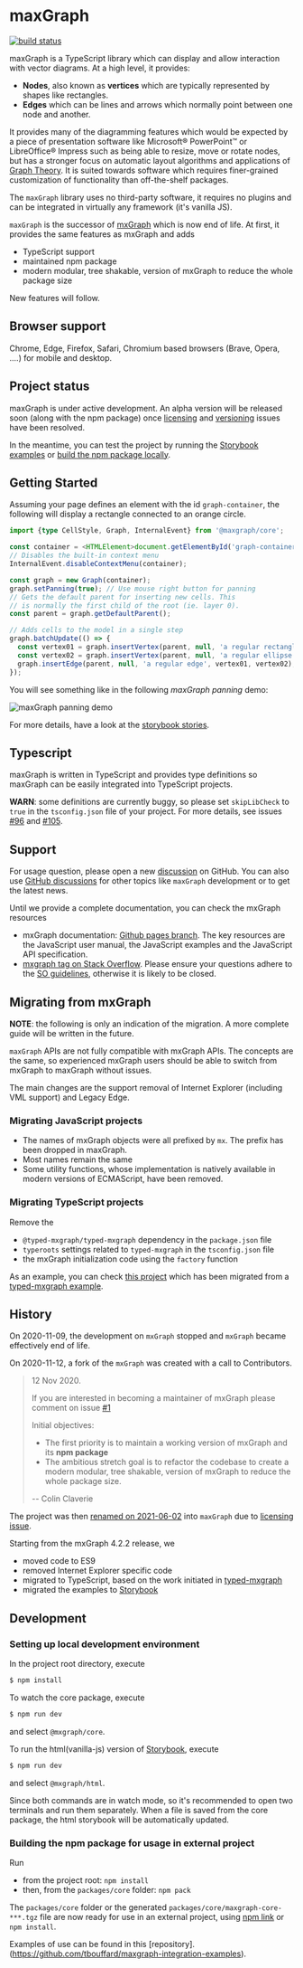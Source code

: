 # maxGraph

<!-- next to come: npm and releases badge
[![npm version](https://img.shields.io/npm/v/xxx.svg?style=flat)](https://www.npmjs.com/package/xxx)
-->
[![build status](https://github.com/maxGraph/maxGraph/workflows/Build/badge.svg)](https://github.com/maxGraph/maxGraph/actions/workflows/build.yml)

maxGraph is a TypeScript library which can display and allow interaction with vector diagrams. At a high level, it provides: 
- **Nodes**, also known as **vertices** which are typically represented by shapes like rectangles.
- **Edges** which can be lines and arrows which normally point between one node and another.

It provides many of the diagramming features which would be expected by a piece of presentation software like Microsoft® PowerPoint™ or LibreOffice® Impress such as being able to resize, move or rotate nodes, but has a stronger focus on automatic layout algorithms and applications of [Graph Theory](https://en.wikipedia.org/wiki/Graph_theory). It is suited towards software which requires finer-grained customization of functionality than off-the-shelf packages.


The `maxGraph` library uses no third-party software, it requires no plugins and can be integrated in virtually any framework (it's vanilla JS).

`maxGraph` is the successor of [mxGraph](https://github.com/jgraph/mxgraph) which is now end of life.
At first, it provides the same features as mxGraph and adds
- TypeScript support
- maintained npm package
- modern modular, tree shakable, version of mxGraph to reduce the whole package size

New features will follow.


## Browser support

Chrome, Edge, Firefox, Safari, Chromium based browsers (Brave, Opera, ....) for mobile and desktop.

## Project status

maxGraph is under active development. An alpha version will be released soon (along with the npm package) once [licensing](https://github.com/maxGraph/maxGraph/issues/89)
and [versioning](https://github.com/maxGraph/maxGraph/issues/92) issues have been resolved.

In the meantime, you can test the project by running the [Storybook examples](#development) or [build the npm package locally](#build-local-npm-package).


## Getting Started

Assuming your page defines an element with the id `graph-container`, the following will display a rectangle connected to an orange circle.
```typescript
import {type CellStyle, Graph, InternalEvent} from '@maxgraph/core';

const container = <HTMLElement>document.getElementById('graph-container');
// Disables the built-in context menu
InternalEvent.disableContextMenu(container);

const graph = new Graph(container);
graph.setPanning(true); // Use mouse right button for panning
// Gets the default parent for inserting new cells. This
// is normally the first child of the root (ie. layer 0).
const parent = graph.getDefaultParent();

// Adds cells to the model in a single step
graph.batchUpdate(() => {
  const vertex01 = graph.insertVertex(parent, null, 'a regular rectangle', 10, 10, 100, 100);
  const vertex02 = graph.insertVertex(parent, null, 'a regular ellipse', 350, 90, 50, 50, <CellStyle>{shape: 'ellipse', fillColor: 'orange'});
  graph.insertEdge(parent, null, 'a regular edge', vertex01, vertex02);
});
```

You will see something like in the following _maxGraph panning_ demo:

![maxGraph panning demo](docs/maxgraph_demo.gif "maxGraph panning demo")

For more details, have a look at the [storybook stories](packages/html/stories).


## Typescript

maxGraph is written in TypeScript and provides type definitions so maxGraph can be easily integrated into TypeScript projects.

**WARN**: some definitions are currently buggy, so please set `skipLibCheck` to `true` in the `tsconfig.json` file of your project.
For more details, see issues [#96](https://github.com/maxGraph/maxGraph/issues/96) and [#105](https://github.com/maxGraph/maxGraph/issues/105#issuecomment-1240640369).


## Support

For usage question, please open a new [discussion](https://github.com/maxGraph/maxGraph/discussions/categories/q-a) on GitHub. You can also use
[GitHub discussions](https://github.com/maxGraph/maxGraph/discussions) for other topics like `maxGraph` development or to get the latest news.

Until we provide a complete documentation, you can check the mxGraph resources
- mxGraph documentation: [Github pages branch](https://jgraph.github.io/mxgraph/). The key resources are the JavaScript user manual, the JavaScript examples and the JavaScript API specification.
- [mxgraph tag on Stack Overflow](http://stackoverflow.com/questions/tagged/mxgraph). Please ensure your questions adhere to the [SO guidelines](http://stackoverflow.com/help/on-topic), otherwise it is likely to be closed.


## Migrating from mxGraph

**NOTE**: the following is only an indication of the migration. A more complete guide will be written in the future.

`maxGraph` APIs are not fully compatible with mxGraph APIs. The concepts are the same, so experienced mxGraph users should be able to switch from mxGraph to maxGraph without issues.

The main changes are the support removal of Internet Explorer (including VML support) and Legacy Edge.

### Migrating JavaScript projects

- The names of mxGraph objects were all prefixed by `mx`. The prefix has been dropped in maxGraph.
- Most names remain the same
- Some utility functions, whose implementation is natively available in modern versions of ECMAScript, have been removed.

### Migrating TypeScript projects

Remove the 
- `@typed-mxgraph/typed-mxgraph` dependency in the `package.json` file
- `typeroots` settings related to `typed-mxgraph` in the `tsconfig.json` file
- the mxGraph initialization code using the `factory` function

As an example, you can check [this project](https://github.com/tbouffard/maxgraph-integration-examples/tree/main/projects/rollup-ts) which has been migrated
from a [typed-mxgraph example](https://github.com/typed-mxgraph/typed-mxgraph-example-bundled-with-rollup).


## History

On 2020-11-09, the development on `mxGraph` stopped and `mxGraph` became effectively end of life.

On 2020-11-12, a fork of the `mxGraph` was created with a call to Contributors.

> 12 Nov 2020.
> 
> If you are interested in becoming a maintainer of mxGraph please comment on issue [#1](https://github.com/maxGraph/maxGraph/issues/1)
> 
> Initial objectives:
> 
> - The first priority is to maintain a working version of mxGraph and its **npm package**
> - The ambitious stretch goal is to refactor the codebase to create a modern modular, tree shakable, version of mxGraph to reduce the whole package size.
> 
> -- Colin Claverie

The project was then [renamed on 2021-06-02](https://github.com/maxGraph/maxGraph/discussions/47) into `maxGraph` due to [licensing issue](https://github.com/maxGraph/maxGraph/discussions/23).

Starting from the mxGraph 4.2.2 release, we
- moved code to ES9
- removed Internet Explorer specific code
- migrated to TypeScript, based on the work initiated in [typed-mxgraph](https://github.com/typed-mxgraph/typed-mxgraph)
- migrated the examples to [Storybook](https://storybook.js.org/)


## Development

### Setting up local development environment

In the project root directory, execute

```sh
$ npm install
```

To watch the core package, execute

```sh
$ npm run dev
```

and select `@mxgraph/core`.

To run the html(vanilla-js) version of [Storybook](https://storybook.js.org/), execute

```sh
$ npm run dev
```

and select `@mxgraph/html`.

Since both commands are in watch mode, so it's recommended to open two terminals and run them separately. When a file is saved from the core package, the html storybook will be automatically updated.


### <a id="build-local-npm-package"></a> Building the npm package for usage in external project

Run
- from the project root: `npm install`
- then, from the `packages/core` folder: `npm pack`

The `packages/core` folder or the generated `packages/core/maxgraph-core-***.tgz` file are now ready for use in an external project, using [npm link](https://docs.npmjs.com/cli/v8/commands/npm-link) or `npm install`.

Examples of use can be found in this [repository].(https://github.com/tbouffard/maxgraph-integration-examples).
